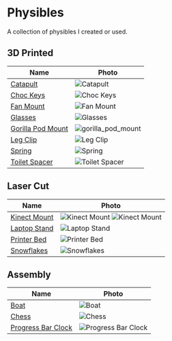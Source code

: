# Physibles

A collection of physibles I created or used.


## 3D Printed

Name | Photo
-----|------
[Catapult](./catapult) | ![Catapult][catai]
[Choc Keys](./choc_keys) | ![Choc Keys][cki]
[Fan Mount](./fan_mount) | ![Fan Mount][fani]
[Glasses](./glasses) | ![Glasses][gli]
[Gorilla Pod Mount](./gorilla_pod_mount) | ![gorilla_pod_mount][gpmi]
[Leg Clip](./leg_clip) | ![Leg Clip][legi]
[Spring](./spring) | ![Spring][spi]
[Toilet Spacer](./toilet_spacer) | ![Toilet Spacer][tosi]

[catai]: ./catapult/img/index.png
[cki]: ./choc_keys/img/index.png
[fani]: ./fan_mount/img/index.png
[gli]: ./glasses/main.png
[gpmi]: ./gorilla_pod_mount/img/index.png
[legi]: ./leg_clip/img/index.png
[spi]: ./spring/img/index.png
[tosi]: ./toilet_spacer/img/index.png


## Laser Cut

Name | Photo
-----|------
[Kinect Mount](./kinect_mount) | ![Kinect Mount][kini] ![Kinect Mount][kinp]
[Laptop Stand](./laptop_stand) | ![Laptop Stand][lasi]
[Printer Bed](./printer_bed) | ![Printer Bed][pb]
[Snowflakes](./snowflakes) | ![Snowflakes][snowi]

[kini]: ./kinect_mount/img/index.png
[kinp]: ./kinect_mount/img/photo.jpeg
[lasi]: ./laptop_stand/img/index.png
[pb]: ./printer_bed/img/index.png
[snowi]: ./snowflakes/img/index.png


## Assembly

Name | Photo
-----|------
[Boat](./boat) | ![Boat][boati]
[Chess](./chess) | ![Chess][chi]
[Progress Bar Clock](./progress_bar_clock) | ![Progress Bar Clock][pbc]

[boati]: ./boat/img/index.png
[chi]: ./chess/img/index.png
[pbc]: ./progress_bar_clock/img/index.png
